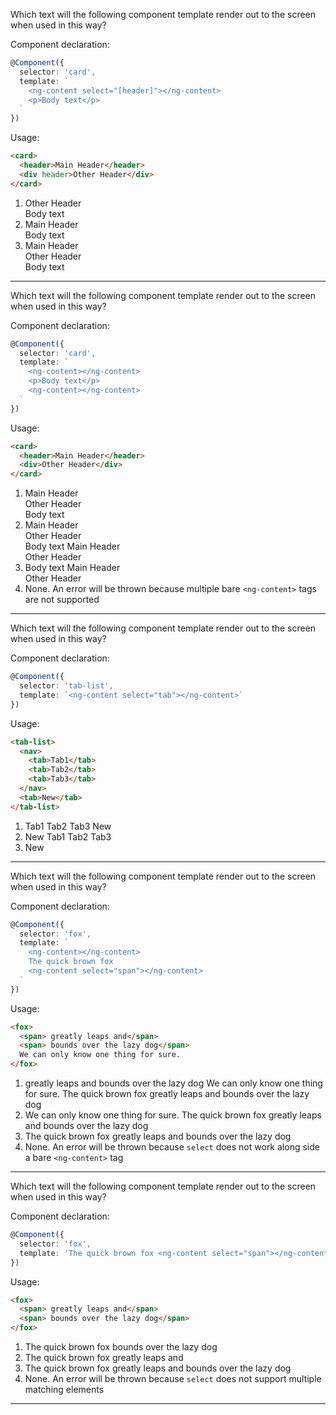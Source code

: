 <!--
	Correct answer is 1.

	2, 3 - `select` operates on a subset of CSS selectors `[header]` denotes an attribute named `header` rather than an element selector of `header`,
-->
Which text will the following component template render out to the screen when used in this way?

Component declaration:
```typescript
@Component({
  selector: 'card',
  template: `
    <ng-content select="[header]"></ng-content>
    <p>Body text</p>
  `
})
```

Usage:
```html
<card>
  <header>Main Header</header>
  <div header>Other Header</div>
</card>
```

1. Other Header<br>
   Body text
1. Main Header<br>
   Body text
1. Main Header<br>
   Other Header<br>
   Body text

---

<!--
	Correct answer is 3.

	1, 2 - When multiple bare `<ng-content>`'s are present, Angular will render projected content into that last `<ng-content>` block ignoring the others.
-->
Which text will the following component template render out to the screen when used in this way?

Component declaration:
```typescript
@Component({
  selector: 'card',
  template: `
    <ng-content></ng-content>
    <p>Body text</p>
    <ng-content></ng-content>
  `
})
```

Usage:
```html
<card>
  <header>Main Header</header>
  <div>Other Header</div>
</card>
```

1. Main Header<br>
   Other Header<br>
   Body text
1. Main Header<br>
   Other Header<br>
   Body text
   Main Header<br>
   Other Header<br>
1. Body text
   Main Header<br>
   Other Header<br>
1. None. An error will be thrown because multiple bare `<ng-content>` tags are not supported

---

<!--
	Correct answer is 3.

	1, 2 - `select` will only do a shallow selector match. Children of other elements do not get selected
-->
Which text will the following component template render out to the screen when used in this way?

Component declaration:
```typescript
@Component({
  selector: 'tab-list',
  template: `<ng-content select="tab"></ng-content>`
})
```

Usage:
```html
<tab-list>
  <nav>
    <tab>Tab1</tab>
    <tab>Tab2</tab>
    <tab>Tab3</tab>
  </nav>
  <tab>New</tab>
</tab-list>
```

1. Tab1 Tab2 Tab3 New
1. New Tab1 Tab2 Tab3
1. New

---

<!--
	Correct answer is 2.

	1, 3, 4 - When used in conjunction with `select`, a standard `<ng-content>` will act as a catch-all and will projection any content not captured by other selectors. It does not blindly select everything
-->
Which text will the following component template render out to the screen when used in this way?

Component declaration:
```typescript
@Component({
  selector: 'fox',
  template: `
    <ng-content></ng-content>
    The quick brown fox
    <ng-content select="span"></ng-content>
  `
})
```

Usage:
```html
<fox>
  <span> greatly leaps and</span>
  <span> bounds over the lazy dog</span>
  We can only know one thing for sure.
</fox>
```

1. greatly leaps and bounds over the lazy dog We can only know one thing for sure. The quick brown fox greatly leaps and bounds over the lazy dog
1. We can only know one thing for sure. The quick brown fox greatly leaps and bounds over the lazy dog
1. The quick brown fox greatly leaps and bounds over the lazy dog
1. None. An error will be thrown because `select` does not work along side a bare `<ng-content>` tag

---

<!--
	Correct answer is 3.

	1, 2 - It may seem ng-content `select` should only match a single element as there is only one `<ng-content>` tag. This is not the case. Both spans will be rendered.

  4 - `select` will greedily match as many elements as it can
-->
Which text will the following component template render out to the screen when used in this way?

Component declaration:
```typescript
@Component({
  selector: 'fox',
  template: 'The quick brown fox <ng-content select="span"></ng-content>'
})
```

Usage:
```html
<fox>
  <span> greatly leaps and</span>
  <span> bounds over the lazy dog</span>
</fox>
```

1. The quick brown fox bounds over the lazy dog
1. The quick brown fox greatly leaps and
1. The quick brown fox greatly leaps and bounds over the lazy dog
1. None. An error will be thrown because `select` does not support multiple matching elements

---
